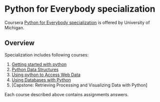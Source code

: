# Python for Everybody specialization

Coursera [Python for Everybody specialization](https://www.coursera.org/specializations/python?skipBrowseRedirect=true) is offered by University of Michigan.

## Overview

Specialization includes following courses:

1. [Getting started with python](https://github.com/SourabhR23/Coursera-Python-for-Everybody/tree/master/Course%20_1-Gettin_Started_with_Python)
2. [Python Data Structures](https://github.com/SourabhR23/Coursera-Python-for-Everybody/tree/master/Course_2-Python_Data_Structures)
3. [Using python to Access Web Data](https://github.com/SourabhR23/Coursera-Python-for-Everybody/tree/master/Course_3-Using%20Python_to_Access_Web_Data)
4. [Using Databases with Python](https://github.com/SourabhR23/Coursera-Python-for-Everybody/tree/master/Course_4-Using_Databases_with_Python)
5. [Capstone: Retrieving Processing and Visualizing Data with Python]

Each course described above contains assignments answers. 
